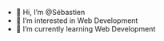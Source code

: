 - 👋 Hi, I’m @Sébastien
- 👀 I’m interested in Web Development
- 🌱 I’m currently learning Web Development

<!---
santel62/santel62 is a ✨ special ✨ repository because its `README.md` (this file) appears on your GitHub profile.
You can click the Preview link to take a look at your changes.
--->
